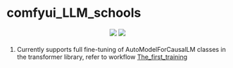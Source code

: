 # comfyui_LLM_schools

####

<div align="center">
  <a href="./README.md"><img src="https://img.shields.io/badge/English-d9d9d9"></a>
  <a href="./README_ZH.md"><img src="https://img.shields.io/badge/简体中文-d9d9d9"></a>
</div>

####

1. Currently supports full fine-tuning of AutoModelForCausalLM classes in the transformer library, refer to workflow [The_first_training](workflow/The_first_training.json)
